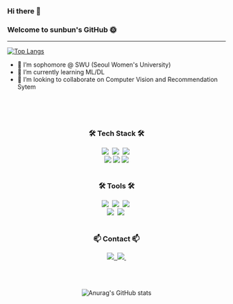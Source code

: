 ### Hi there :wave: 
### Welcome to sunbun's GitHub 🌞

------
  [![Top Langs](https://github-readme-stats.vercel.app/api/top-langs/?username=sohds&layout=compact)](https://github.com/delay-100/github-readme-stats)
- 🔭 I’m sophomore @ SWU (Seoul Women's University)
- 🌱 I’m currently learning ML/DL
- 👯 I’m looking to collaborate on Computer Vision and Recommendation Sytem


<br>
<br>
<br>
<!--
**sohds/sohds** is a ✨ _special_ ✨ repository because its `README.md` (this file) appears on your GitHub profile.

Here are some ideas to get you started:

- 🔭 I’m currently working on ...
- 🌱 I’m currently learning ...
- 👯 I’m looking to collaborate on ...
- 🤔 I’m looking for help with ...
- 💬 Ask me about ...
- 📫 How to reach me: ...
- 😄 Pronouns: ...
- ⚡ Fun fact: ...
-->


<!-- info -->

<!-- Language logo-->
<h3 align="center">🛠 Tech Stack 🛠</h3>
<div align="center">
  <img src="https://img.shields.io/badge/python-%233776AB.svg?&style=for-the-badge&logo=python&logoColor=white" />&nbsp
  <img src="https://img.shields.io/badge/pandas-%23150458.svg?&style=for-the-badge&logo=pandas&logoColor=white" />&nbsp
  <img src="https://img.shields.io/badge/numpy-%23013243.svg?&style=for-the-badge&logo=numpy&logoColor=white" />&nbsp
</div>

<div align="center">
  <img src = "https://camo.githubusercontent.com/0f0cec2783e07fb40a1514878a431d287ee0911d6a08e697bdc0eddc2a1a0b84/68747470733a2f2f696d672e736869656c64732e696f2f62616467652f4d6174706c6f746c69622d3131353537632e7376673f7374796c653d666f722d7468652d6261646765266c6f676f3d4d6174706c6f746c6962266c6f676f436f6c6f723d7768697465">
  <img src="https://img.shields.io/badge/pytorch-%23EE4C2C.svg?&style=for-the-badge&logo=pytorch&logoColor=white" /> 
  <img src="https://img.shields.io/badge/tensorflow-%23FF6F00.svg?&style=for-the-badge&logo=tensorflow&logoColor=white" />
</div>

<br>

<h3 align="center">🛠 Tools 🛠</h3>
<div align="center">
  <img src="https://img.shields.io/badge/git-F05033.svg?style=for-the-badge&logo=git&logoColor=white" />&nbsp
  <img src="https://img.shields.io/badge/github-181717.svg?style=for-the-badge&logo=github&logoColor=white" />&nbsp
  <img src="https://img.shields.io/badge/Notion-F3F3F3.svg?style=for-the-badge&logo=notion&logoColor=black" />&nbsp
</div>


<div align="center">
  <img src="https://img.shields.io/badge/VSCode-2C2C32.svg?style=for-the-badge&logo=visual-studio-code&logoColor=22ABF3" />&nbsp
  <img src="https://img.shields.io/badge/jupyter-2C2C32.svg?style=for-the-badge&logo=jupyter&logoColor=F37726" />&nbsp
<!--   <img src="https://img.shields.io/badge/Colab-2C2C32.svg?style=for-the-badge&logo=googlecolab&logoColor=F9AB00" />&nbsp -->
</div>

<br>

<h3 align="center">📫 Contact 📫</h3>
<div align="center">
  <a href="https://velog.io/@sohds">
    <img src="https://img.shields.io/badge/Velog-1EBC8F?style=for-the-badge&logo=velog&logoColor=white" />&nbsp
  </a>
  <a href="mailto:sohtks@swu.ac.kr">
    <img
      src="https://img.shields.io/badge/sohtks@swu.ac.kr-D14836?style=for-the-badge&logo=gmail&logoColor=white"/>&nbsp
  </a>
</div>


<br>
<br>
<br>

<div align="center">
  
  ![Anurag's GitHub stats](https://github-readme-stats.vercel.app/api?username=sohds&show_icons=true&theme=radical)

</div>
